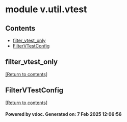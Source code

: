 # module v.util.vtest


## Contents
- [filter_vtest_only](#filter_vtest_only)
- [FilterVTestConfig](#FilterVTestConfig)

## filter_vtest_only
[[Return to contents]](#Contents)

## FilterVTestConfig
[[Return to contents]](#Contents)

#### Powered by vdoc. Generated on: 7 Feb 2025 12:06:56
